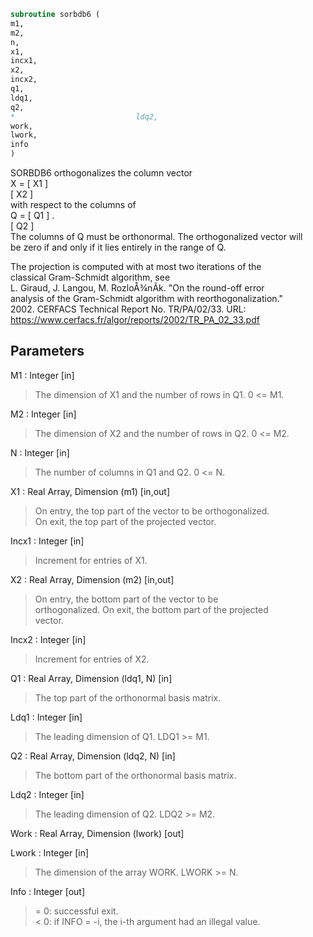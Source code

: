 ```fortran  
subroutine sorbdb6 (  
m1,  
m2,  
n,  
x1,  
incx1,  
x2,  
incx2,  
q1,  
ldq1,  
q2,  
*                           ldq2,  
work,  
lwork,  
info  
)  
```  
  
SORBDB6 orthogonalizes the column vector  
X = [ X1 ]  
[ X2 ]  
with respect to the columns of  
Q = [ Q1 ] .  
[ Q2 ]  
The columns of Q must be orthonormal. The orthogonalized vector will  
be zero if and only if it lies entirely in the range of Q.  
  
The projection is computed with at most two iterations of the  
classical Gram-Schmidt algorithm, see  
L. Giraud, J. Langou, M. RozloÅ¾nÃ­k. "On the round-off error  
analysis of the Gram-Schmidt algorithm with reorthogonalization."  
2002. CERFACS Technical Report No. TR/PA/02/33. URL:  
https://www.cerfacs.fr/algor/reports/2002/TR_PA_02_33.pdf  
  
  
## Parameters  
M1 : Integer [in]  
> The dimension of X1 and the number of rows in Q1. 0 <= M1.  
  
M2 : Integer [in]  
> The dimension of X2 and the number of rows in Q2. 0 <= M2.  
  
N : Integer [in]  
> The number of columns in Q1 and Q2. 0 <= N.  
  
X1 : Real Array, Dimension (m1) [in,out]  
> On entry, the top part of the vector to be orthogonalized.  
> On exit, the top part of the projected vector.  
  
Incx1 : Integer [in]  
> Increment for entries of X1.  
  
X2 : Real Array, Dimension (m2) [in,out]  
> On entry, the bottom part of the vector to be  
> orthogonalized. On exit, the bottom part of the projected  
> vector.  
  
Incx2 : Integer [in]  
> Increment for entries of X2.  
  
Q1 : Real Array, Dimension (ldq1, N) [in]  
> The top part of the orthonormal basis matrix.  
  
Ldq1 : Integer [in]  
> The leading dimension of Q1. LDQ1 >= M1.  
  
Q2 : Real Array, Dimension (ldq2, N) [in]  
> The bottom part of the orthonormal basis matrix.  
  
Ldq2 : Integer [in]  
> The leading dimension of Q2. LDQ2 >= M2.  
  
Work : Real Array, Dimension (lwork) [out]  
  
Lwork : Integer [in]  
> The dimension of the array WORK. LWORK >= N.  
  
Info : Integer [out]  
> = 0:  successful exit.  
> < 0:  if INFO = -i, the i-th argument had an illegal value.  
  
